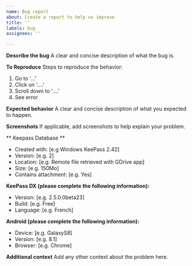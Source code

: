 ```yaml
---
name: Bug report
about: Create a report to help us improve
title: ''
labels: bug
assignees: ''

---
```


**Describe the bug**
A clear and concise description of what the bug is.

**To Reproduce**
Steps to reproduce the behavior:
1. Go to '...'
2. Click on '....'
3. Scroll down to '....'
4. See error

**Expected behavior**
A clear and concise description of what you expected to happen.

**Screenshots**
If applicable, add screenshots to help explain your problem.

** Keepass Database **
 - Created with: [e.g Windows KeePass 2.42]
 - Version: [e.g. 2]
 - Location: [e.g. Remote file retrieved with GDrive app]
 - Size: [e.g. 150Mo]
 - Contains attachment: [e.g. Yes]

**KeePass DX (please complete the following information):**
 - Version: [e.g. 2.5.0.0beta23]
 - Build: [e.g. Free]
 - Language: [e.g. French]

**Android (please complete the following information):**
 - Device: [e.g. GalaxyS8]
 - Version: [e.g. 8.1]
 - Browser: [e.g. Chrome]

**Additional context**
Add any other context about the problem here.
